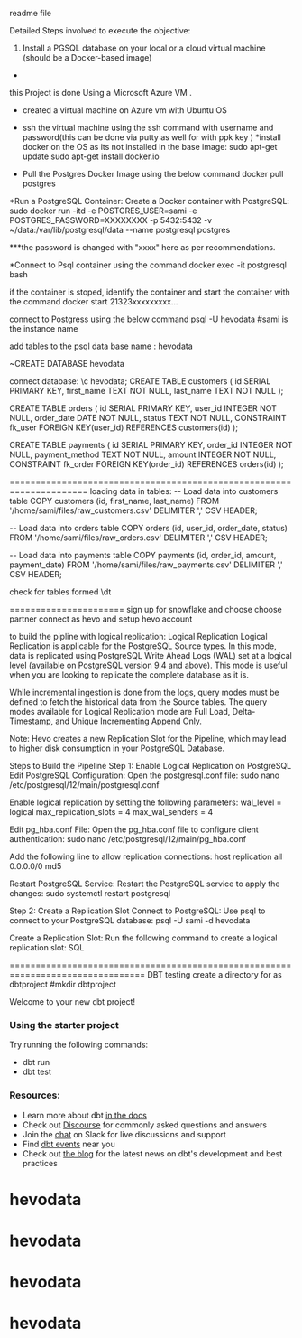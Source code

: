 readme file

Detailed Steps involved to execute the objective:
1. Install a PGSQL database on your local or a cloud virtual machine (should be a
 Docker-based image)

- 
this Project is done Using a Microsoft Azure VM .
* created a virtual machine on Azure vm with Ubuntu OS 
* ssh the virtual machine using the ssh command with username and password(this can be done via putty as well for with ppk key )
*install docker on the OS as its not installed in the base image:
sudo apt-get update
sudo apt-get install docker.io

* Pull the Postgres Docker Image using the below command
docker pull postgres


*Run a PostgreSQL Container:
Create a Docker container with PostgreSQL:
sudo docker run -itd -e POSTGRES_USER=sami -e POSTGRES_PASSWORD=XXXXXXXX -p 5432:5432 -v ~/data:/var/lib/postgresql/data --name postgresql postgres

***the password is changed with "xxxx" here as per recommendations. 

*Connect to Psql container using the command 
docker exec -it postgresql bash

if the container is stoped, identify the container and start the container with the command 
docker start 21323xxxxxxxxx...

connect to Postgress using the below command 
psql -U hevodata #sami is the instance name 

add tables to the psql 
data base name : hevodata 

~CREATE DATABASE hevodata

connect database:
\c hevodata;
CREATE TABLE customers (
    id SERIAL PRIMARY KEY,
    first_name TEXT NOT NULL,
    last_name TEXT NOT NULL
);

CREATE TABLE orders (
    id SERIAL PRIMARY KEY,
    user_id INTEGER NOT NULL,
    order_date DATE NOT NULL,
    status TEXT NOT NULL,
    CONSTRAINT fk_user
        FOREIGN KEY(user_id) 
        REFERENCES customers(id)
);

CREATE TABLE payments (
    id SERIAL PRIMARY KEY,
    order_id INTEGER NOT NULL,
    payment_method TEXT NOT NULL,
    amount INTEGER NOT NULL,
    CONSTRAINT fk_order
        FOREIGN KEY(order_id) 
        REFERENCES orders(id)
);

=====================================================================
loading data in tables:
-- Load data into customers table
COPY customers (id, first_name, last_name)
FROM '/home/sami/files/raw_customers.csv'
DELIMITER ','
CSV HEADER;

-- Load data into orders table
COPY orders (id, user_id, order_date, status)
FROM '/home/sami/files/raw_orders.csv'
DELIMITER ','
CSV HEADER;

-- Load data into payments table
COPY payments (id, order_id, amount, payment_date)
FROM '/home/sami/files/raw_payments.csv'
DELIMITER ','
CSV HEADER;


check for tables formed 
\dt


======================
sign up for snowflake and choose 
choose partner connect as hevo and setup hevo account

to build the pipline with logical replication:
Logical Replication
Logical Replication is applicable for the PostgreSQL Source types. In this mode, data is replicated using PostgreSQL Write Ahead Logs (WAL) set at a logical level (available on PostgreSQL version 9.4 and above). This mode is useful when you are looking to replicate the complete database as it is.

While incremental ingestion is done from the logs, query modes must be defined to fetch the historical data from the Source tables. The query modes available for Logical Replication mode are Full Load, Delta-Timestamp, and Unique Incrementing Append Only.

Note: Hevo creates a new Replication Slot for the Pipeline, which may lead to higher disk consumption in your PostgreSQL Database.

Steps to Build the Pipeline
Step 1: Enable Logical Replication on PostgreSQL
Edit PostgreSQL Configuration:
Open the postgresql.conf file:
sudo nano /etc/postgresql/12/main/postgresql.conf

Enable logical replication by setting the following parameters:
wal_level = logical
max_replication_slots = 4
max_wal_senders = 4

Edit pg_hba.conf File:
Open the pg_hba.conf file to configure client authentication:
sudo nano /etc/postgresql/12/main/pg_hba.conf

Add the following line to allow replication connections:
host    replication     all             0.0.0.0/0               md5

Restart PostgreSQL Service:
Restart the PostgreSQL service to apply the changes:
sudo systemctl restart postgresql

Step 2: Create a Replication Slot
Connect to PostgreSQL:
Use psql to connect to your PostgreSQL database:
psql -U sami -d hevodata

Create a Replication Slot:
Run the following command to create a logical replication slot:
SQL

================================================================================
DBT testing 
create a directory for as dbtproject
#mkdir dbtproject











Welcome to your new dbt project!

### Using the starter project

Try running the following commands:
- dbt run
- dbt test


### Resources:
- Learn more about dbt [in the docs](https://docs.getdbt.com/docs/introduction)
- Check out [Discourse](https://discourse.getdbt.com/) for commonly asked questions and answers
- Join the [chat](https://community.getdbt.com/) on Slack for live discussions and support
- Find [dbt events](https://events.getdbt.com) near you
- Check out [the blog](https://blog.getdbt.com/) for the latest news on dbt's development and best practices
# hevodata
# hevodata
# hevodata
# hevodata
